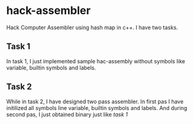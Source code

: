 # hack-assembler
Hack Computer Assembler using hash map in c++.
I have two tasks.
## Task 1
In task 1, I just implemented sample hac-assembly without symbols like variable, builtin symbols and labels.
## Task 2
While in task 2, I have designed two pass assembler. In first pas I have initilized all symbols line variable, builtin symbols and labels. And during second pas, I just obtained binary just like *task 1*
